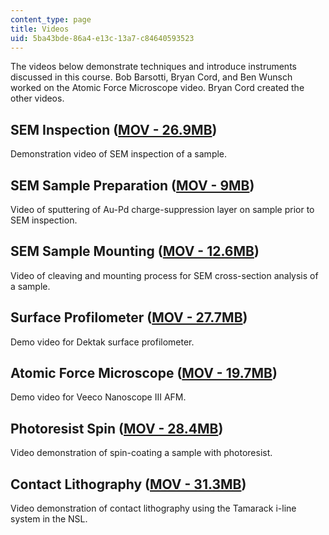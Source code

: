 ```yaml
---
content_type: page
title: Videos
uid: 5ba43bde-86a4-e13c-13a7-c84640593523
---
```


The videos below demonstrate techniques and introduce instruments discussed in this course. Bob Barsotti, Bryan Cord, and Ben Wunsch worked on the Atomic Force Microscope video. Bryan Cord created the other videos.

SEM Inspection ([MOV - 26.9MB](/ans7870/6/6.781/s06/videos/sem_inspection.mov))
-------------------------------------------------------------------------------

Demonstration video of SEM inspection of a sample.

SEM Sample Preparation ([MOV - 9MB](/ans7870/6/6.781/s06/videos/sputter_coat.mov))
----------------------------------------------------------------------------------

Video of sputtering of Au-Pd charge-suppression layer on sample prior to SEM inspection.

SEM Sample Mounting ([MOV - 12.6MB](/ans7870/6/6.781/s06/videos/cleave_mount.mov))
----------------------------------------------------------------------------------

Video of cleaving and mounting process for SEM cross-section analysis of a sample.

Surface Profilometer ([MOV - 27.7MB](/ans7870/6/6.781/s06/videos/Dektak_HQ.mov))
--------------------------------------------------------------------------------

Demo video for Dektak surface profilometer.

Atomic Force Microscope ([MOV - 19.7MB](/ans7870/6/6.781/s06/videos/AFM.mov))
-----------------------------------------------------------------------------

Demo video for Veeco Nanoscope III AFM.

Photoresist Spin ([MOV - 28.4MB](/ans7870/6/6.781/s06/videos/spin_bake.mov))
----------------------------------------------------------------------------

Video demonstration of spin-coating a sample with photoresist.

Contact Lithography ([MOV - 31.3MB](/ans7870/6/6.781/s06/videos/tamarack_expose.mov))
-------------------------------------------------------------------------------------

Video demonstration of contact lithography using the Tamarack i-line system in the NSL.